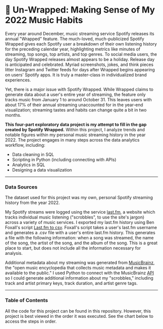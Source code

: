 # 🎵 Un-Wrapped: Making Sense of My 2022 Music Habits

Every year around December, music streaming service Spotify releases its annual "Wrapped" feature. The much-loved, much-publicized Spotify Wrapped gives each Spotify user a breakdown of their own listening history for the preceding calendar year, highlighting metrics like minutes of streaming, top songs, top artists, and top genres. To social media users, the day Spotify Wrapped releases almost appears to be a holiday. Release day is anticipated and celebrated. Myriad screenshots, jokes, and think pieces litter Instagram and Twitter feeds for days after Wrapped begins appearing on users' Spotify apps. It is truly a master-class in individualized brand experiences. 

Yet, there is a major issue with Spotify Wrapped. While Wrapped claims to generate data about a user's entire year of streaming, the feature only tracks music from January 1 to around October 31. This leaves users with about 17% of their annual streaming unaccounted for in the year-end visualization; streaming tastes and habits can change quite a bit in two months.

**This four-part exploratory data project is my attempt to fill in the gap created by Spotify Wrapped.** Within this project, I analyze trends and notable figures within my personal music streaming history in the year 2022. The project engages in many steps across the data analytics workflow, including:
- Data cleaning in SQL
- Scripting in Python (including connecting with APIs)
- Analytics in SQL
- Designing a data visualization


---

### Data Sources
The dataset used for this project was my own, personal Spotify streaming history from the year 2022. 

My Spotify streams were logged using the service [last.fm](https://www.last.fm/home), a website which tracks individual music listening ("scrobbles", to use the site's jargon) across a variety of music services. I exported my last.fm history using Ben Foxall's script [Last.fm to csv](https://benjaminbenben.com/lastfm-to-csv/). Foxall's script takes a user's last.fm username and generates a .csv file with a user's entire last.fm history. This generates a file with the following information: when a song was streamed, the name of the song, the artist of the song, and the album of the song. This is a great place to start, but does not include all the information necessary for analysis.

Additional metadata about my streaming was generated from [MusicBrainz](https://musicbrainz.org/), the "open music encyclopedia that collects music metadata and makes it available to the public." I used Python to connect with the MusicBrainz [API](https://python-musicbrainzngs.readthedocs.io/en/v0.7.1/) so I could generate additional information about my "scrobbles," including track and artist primary keys, track duration, and artist genre tags. 

---
### Table of Contents
All the code for this project can be found in this repository. However, this project is best viewed in the order it was executed. See the chart below to access the steps in order.
